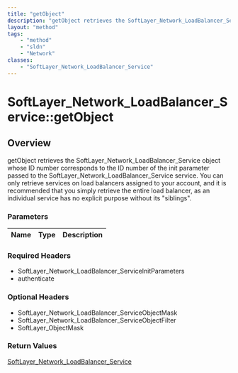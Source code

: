 ```yaml
---
title: "getObject"
description: "getObject retrieves the SoftLayer_Network_LoadBalancer_Service object whose ID number corresponds to the ID number of th... "
layout: "method"
tags:
    - "method"
    - "sldn"
    - "Network"
classes:
    - "SoftLayer_Network_LoadBalancer_Service"
---
```

# SoftLayer_Network_LoadBalancer_Service::getObject
## Overview 
getObject retrieves the SoftLayer_Network_LoadBalancer_Service object whose ID number corresponds to the ID number of the init parameter passed to the SoftLayer_Network_LoadBalancer_Service service. You can only retrieve services on load balancers assigned to your account, and it is recommended that you simply retrieve the entire load balancer, as an individual service has no explicit purpose without its "siblings". 

### Parameters 
|Name | Type | Description |
| --- | --- | --- |


### Required Headers
* SoftLayer_Network_LoadBalancer_ServiceInitParameters
* authenticate

### Optional Headers
* SoftLayer_Network_LoadBalancer_ServiceObjectMask
* SoftLayer_Network_LoadBalancer_ServiceObjectFilter
* SoftLayer_ObjectMask

### Return Values
<a href='/reference/datatypes/SoftLayer_Network_LoadBalancer_Service'>SoftLayer_Network_LoadBalancer_Service </a>

